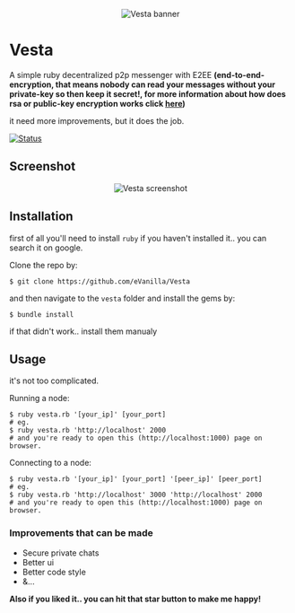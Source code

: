 <p align="center"><img src="./banner.png" alt="Vesta banner" align="center" /></p>

# Vesta

A simple ruby decentralized p2p messenger with E2EE __(end-to-end-encryption, that means nobody can read your messages without your private-key so then keep it secret!, for more information about how does rsa or public-key encryption works click <a href="https://en.wikipedia.org/wiki/RSA_(cryptosystem)">here</a>)__

it need more improvements, but it does the job.

[![Status](https://img.shields.io/badge/status-it%20works-9d67e4.svg?style=for-the-badge)](https://github.com/eVanilla/Vesta)

## Screenshot

<p align="center"><img src="./screenshot.png" alt="Vesta screenshot" align="center" /></p>

## Installation

first of all you'll need to install ```ruby``` if you haven't installed it.. you can search it on google.

Clone the repo by:
```
$ git clone https://github.com/eVanilla/Vesta
```
and then navigate to the ```vesta``` folder and install the gems by:
```
$ bundle install
```
if that didn't work.. install them manualy

## Usage

it's not too complicated.

Running a node:
```
$ ruby vesta.rb '[your_ip]' [your_port]
# eg.
$ ruby vesta.rb 'http://localhost' 2000
# and you're ready to open this (http://localhost:1000) page on browser.  
``` 
Connecting to a node:
```
$ ruby vesta.rb '[your_ip]' [your_port] '[peer_ip]' [peer_port]
# eg.
$ ruby vesta.rb 'http://localhost' 3000 'http://localhost' 2000
# and you're ready to open this (http://localhost:1000) page on browser.  
```

### Improvements that can be made
* Secure private chats
* Better ui
* Better code style
* &...

**Also if you liked it.. you can hit that star button to make me happy!**
